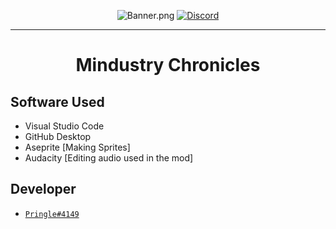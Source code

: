 <div align="center">

![Banner.png](https://cdn.discordapp.com/attachments/806713592162418749/905857306263175278/Banner.png)
[![Discord](https://img.shields.io/discord/589424042352836609.svg?color=7289da&label=Discord&logo=discord&logoColor=ffffff&style=for-the-badge)](https://discord.gg/JhEJRTTGcC)
</div>

---

<h1 align="center"> 
Mindustry Chronicles
</h1> 

## Software Used

- Visual Studio Code
- GitHub Desktop
- Aseprite [Making Sprites]
- Audacity [Editing audio used in the mod]

## Developer
- [`Pringle#4149`](https://github.com/Mitch-JAR)
